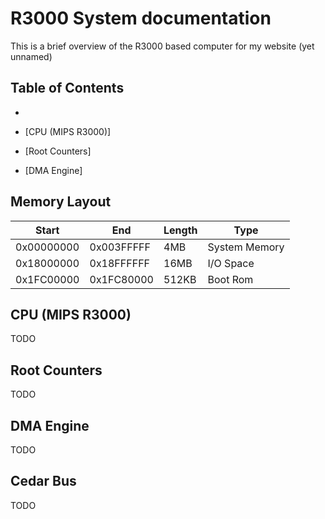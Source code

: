 R3000 System documentation
============

This is a brief overview of the R3000 based computer for my website (yet unnamed)

Table of Contents
------

* [Memory Layout]: Memory

* [CPU (MIPS R3000)]

* [Root Counters]

* [DMA Engine]

Memory Layout
---------------

| Start      | End        | Length | Type          |
| ---------- | ---------- | ------ | ------------- |
| 0x00000000 | 0x003FFFFF | 4MB    | System Memory |
| 0x18000000 | 0x18FFFFFF | 16MB   | I/O Space     |
| 0x1FC00000 | 0x1FC80000 | 512KB  | Boot Rom      |

CPU (MIPS R3000)
-----
TODO

Root Counters
--------
TODO

DMA Engine
---------
TODO

Cedar Bus
----------

TODO

